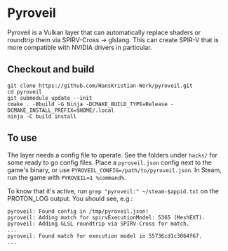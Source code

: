 # Pyroveil

Pyroveil is a Vulkan layer that can automatically replace shaders or roundtrip them via SPIRV-Cross -> glslang.
This can create SPIR-V that is more compatible with NVIDIA drivers in particular.

## Checkout and build

```
git clone https://github.com/HansKristian-Work/pyroveil.git
cd pyroveil
git submodule update --init
cmake . -Bbuild -G Ninja -DCMAKE_BUILD_TYPE=Release -DCMAKE_INSTALL_PREFIX=$HOME/.local
ninja -C build install
```

## To use

The layer needs a config file to operate. See the folders under `hacks/` for some ready to go config files.
Place a `pyroveil.json` config next to the game's binary, or use `PYROVEIL_CONFIG=/path/to/pyroveil.json`.
In Steam, run the game with `PYROVEIL=1 %command%`.

To know that it's active, run `grep "pyroveil:" ~/steam-$appid.txt` on the PROTON_LOG output. You should see, e.g.:

```
pyroveil: Found config in /tmp/pyroveil.json!
pyroveil: Adding match for spirvExecutionModel: 5365 (MeshEXT).
pyroveil: Adding GLSL roundtrip via SPIRV-Cross for match.
...
pyroveil: Found match for execution model in 55736cd1c3064f67.
...
```